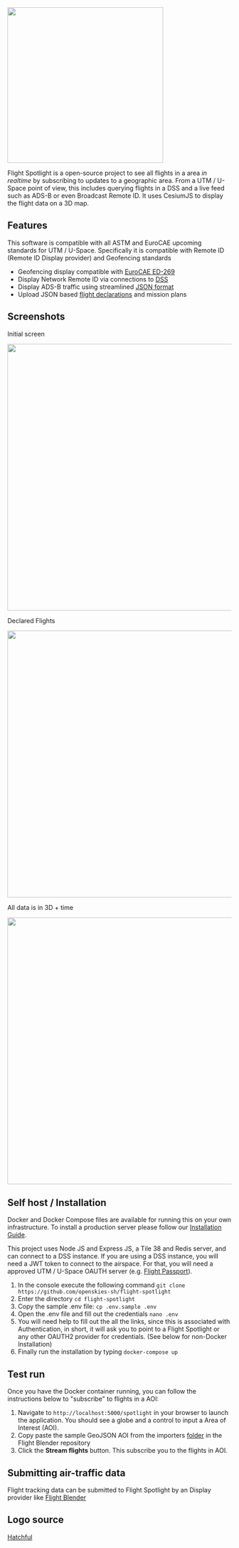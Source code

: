 <img src="https://i.imgur.com/6GWaYcD.png" width="350">

Flight Spotlight is a open-source project to see all flights in a area _in realtime_ by subscribing to updates to a geographic area. From a UTM / U-Space point of view, this includes querying flights in a DSS and a live feed such as ADS-B or even Broadcast Remote ID. It uses CesiumJS to display the flight data on a 3D map.

## Features

This software is compatible with all ASTM and EuroCAE upcoming standards for UTM / U-Space. Specifically it is compatible with Remote ID (Remote ID Display provider) and Geofencing standards

- Geofencing display compatible with [EuroCAE ED-269](https://eshop.eurocae.net/eurocae-documents-and-reports/ed-269/)
- Display Network Remote ID via connections to [DSS](https://github.com/interuss/dss)
- Display ADS-B traffic using streamlined [JSON format](https://github.com/openskies-sh/airtraffic-data-protocol-development)
- Upload JSON based [flight declarations](https://github.com/openskies-sh/flight-declaration-protocol-development) and mission plans

## Screenshots

Initial screen

<img src="https://i.imgur.com/6kfx13d.png" width="600">

Declared Flights

<img src="https://i.imgur.com/zbl6hKx.png" width="600">

All data is in 3D + time

<img src="https://i.imgur.com/gysUdTd.jpgs" width="600">

## Self host / Installation

Docker and Docker Compose files are available for running this on your own infrastructure. To install a production server please follow our [Installation Guide](https://github.com/openskies-sh/flight-spotlight/blob/master/documents/installation-instructions.md).

This project uses Node JS and Express JS, a Tile 38 and Redis server, and can connect to a DSS instance. If you are using a DSS instance, you will need a JWT token to connect to the airspace. For that, you will need a approved UTM / U-Space OAUTH server (e.g. [Flight Passport](https://www.github.com/openskies-sh/flight_passport)).

1. In the console execute the following command `git clone https://github.com/openskies-sh/flight-spotlight`
2. Enter the directory `cd flight-spotlight`
3. Copy the sample .env file: `cp .env.sample .env`
4. Open the .env file and fill out the credentials `nano .env`
5. You will need help to fill out the all the links, since this is associated with Authentication, in short, it will ask you to point to a Flight Spotlight or any other OAUTH2 provider for credentials. (See below for non-Docker Installation)
6. Finally run the installation by typing `docker-compose up`

## Test run

Once you have the Docker container running, you can follow the instructions below to "subscribe" to flights in a AOI:

1. Navigate to `http://localhost:5000/spotlight` in your browser to launch the application. You should see a globe and a control to input a Area of Interest (AOI).
2. Copy paste the sample GeoJSON AOI from the importers [folder](https://raw.githubusercontent.com/openskies-sh/flight-blender/master/importers/aoi_geo_fence/aoi.geojson) in the Flight Blender repository
3. Click the __Stream flights__ button. This subscribe you to the flights in AOI.

## Submitting air-traffic data

Flight tracking data can be submitted to Flight Spotlight by an Display provider like [Flight Blender](https://github.com/openskies-sh/flight-blender)

## Logo source

[Hatchful](https://hatchful.shopify.com/)
